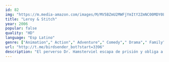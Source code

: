 ```yaml
---
id: 82
img: "https://m.media-amazon.com/images/M/MV5BZmU2MWFjYmItY2ZmNC00MDY0LTg1MjEtYzBkNjZhMmIzNWEzXkEyXkFqcGdeQXVyNDgyODgxNjE@._V1_SX300.jpg"
title: "Leroy & Stitch"
year: 2006
popular: false
quality: "HD"
language: "Esp Latino"
genre: ["Animation"," Action"," Adventure"," Comedy"," Drama"," Family"," Sci-Fi"]
url: "http://t.me/birdsender_bot?start=3396"
description: "El perverso Dr. Hamsterviel escapa de prisión y obliga a Jumba a crear a Leroy, el malvado gemelo de Stitch, a quien, además, clona para formar un ejército. Lilo debe reunir a todos sus amigos, dispersos por la galaxia, para derrotarlos."
---
```

